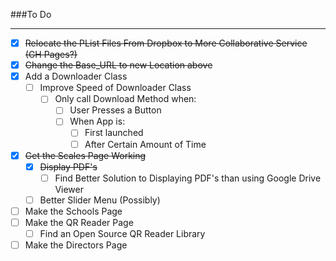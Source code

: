 ###To Do
***
- [x] ~~Relocate the PList Files From Dropbox to More Collaborative Service (GH Pages?)~~
- [x] ~~Change the Base_URL to new Location above~~
- [x] Add a Downloader Class
  - [ ] Improve Speed of Downloader Class
    - [ ] Only call Download Method when:
      - [ ] User Presses a Button
      - [ ] When App is:
         - [ ] First launched
         - [ ] After Certain Amount of Time
- [x] ~~Get the Scales Page Working~~
  - [x] ~~Display PDF's~~
    - [ ] Find Better Solution to Displaying PDF's than using Google Drive Viewer
  - [ ] Better Slider Menu (Possibly)
- [ ] Make the Schools Page
- [ ] Make the QR Reader Page
  - [ ] Find an Open Source QR Reader Library
- [ ] Make the Directors Page
